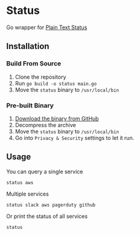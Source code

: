 # Status

Go wrapper for [Plain Text Status](https://status.plaintext.sh)

## Installation
### Build From Source
1. Clone the repository
2. Run `go build -o status main.go`
3. Move the `status` binary to `/usr/local/bin`

### Pre-built Binary
1. [Download the binary from GitHub](https://github.com/cassamajor/status/releases)
2. Decompress the archive
3. Move the `status` binary to `/usr/local/bin`
4. Go into `Privacy & Security` settings to let it run.

## Usage
You can query a single service
```shell
status aws
```
Multiple services
```shell
status slack aws pagerduty github
```
Or print the status of all services
```shell
status
```